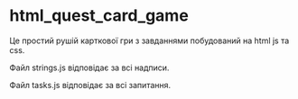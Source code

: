 # html_quest_card_game
Це простий рушій карткової гри з завданнями побудований на html js та css. 

Файл strings.js відповідає за всі надписи.

Файл tasks.js відповідає за всі запитання.
